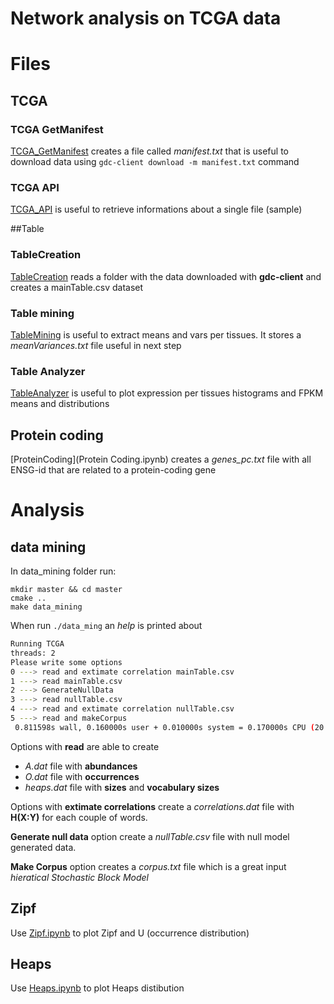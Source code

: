 # Network analysis on TCGA data


# Files
## TCGA
### TCGA GetManifest
[TCGA_GetManifest](TCGA_GetManifest.ipynb) creates a file called *manifest.txt* that is useful to download data using `gdc-client download -m manifest.txt` command

### TCGA API
[TCGA_API](TCGA_API.ipynb) is useful to retrieve informations about a single file (sample)

##Table
### TableCreation
[TableCreation](TableCreation.ipynb) reads a folder with the data downloaded with **gdc-client** and creates a mainTable.csv dataset

### Table mining
[TableMining](TableMining.ipynb) is useful to extract means and vars per tissues. It stores a *meanVariances.txt* file useful in next step

### Table Analyzer
[TableAnalyzer](TableAnalyzer.ipynb) is useful to plot expression per tissues histograms and FPKM means and distributions

## Protein coding
[ProteinCoding](Protein Coding.ipynb) creates a *genes_pc.txt* file with all ENSG-id that are related to a protein-coding gene

# Analysis
## data mining
In data_mining folder run:
```
mkdir master && cd master
cmake ..
make data_mining
```

When run `./data_ming` an *help* is printed about

```bash
Running TCGA
threads: 2
Please write some options
0 ---> read and extimate correlation mainTable.csv
1 ---> read mainTable.csv
2 ---> GenerateNullData
3 ---> read nullTable.csv
4 ---> read and extimate correlation nullTable.csv
5 ---> read and makeCorpus
 0.811598s wall, 0.160000s user + 0.010000s system = 0.170000s CPU (20.9%)
```

Options with **read** are able to create
* *A.dat* file with **abundances**
* *O.dat* file with **occurrences**
* *heaps.dat* file with **sizes** and **vocabulary sizes**

Options with **extimate correlations** create a *correlations.dat* file with **H(X:Y)** for each couple of words.

**Generate null data** option create a *nullTable.csv* file with null model generated data.

**Make Corpus** option creates a *corpus.txt* file which is a great input *hieratical Stochastic Block Model*

## Zipf
Use [Zipf.ipynb](Zipf.ipynb) to plot Zipf and U (occurrence distribution)

## Heaps
Use [Heaps.ipynb](Heaps.ipynb) to plot Heaps distibution
